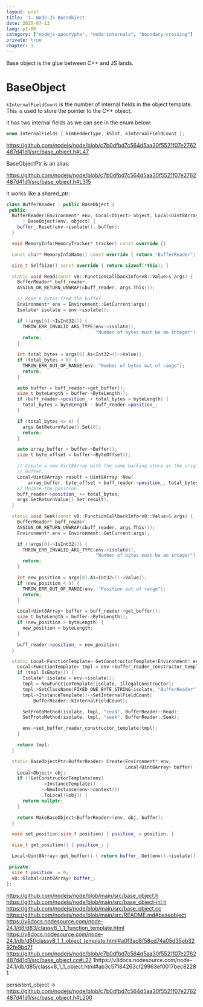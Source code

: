 ```yaml
---
layout: post
title: '1. Node.JS BaseObject'
date: 2025-07-13
lang: pt-BR
category: ["nodejs-apocrypha", "node-internals", "boundary-crossing"]
private: true
chapter: 1
---
```


Base object is the glue between C++ and JS lands.

# BaseObject

`kInternalFieldCount` is the number of internal fields in the object template. This is used to store the pointer to the
C++ object.

it has two internal fields as we can see in the enum below:

```cpp
enum InternalFields { kEmbedderType, kSlot, kInternalFieldCount };
```

https://github.com/nodejs/node/blob/c7b0dfbd7c564d5aa30f5521f07e2762487d41d1/src/base_object.h#L47

BaseObjectPtr is an alias:

https://github.com/nodejs/node/blob/c7b0dfbd7c564d5aa30f5521f07e2762487d41d1/src/base_object.h#L315

it works like a shared_ptr:

```cpp
class BufferReader : public BaseObject {
 public:
  BufferReader(Environment* env, Local<Object> object, Local<Uint8Array> buffer)
      : BaseObject(env, object) {
    buffer_.Reset(env->isolate(), buffer);
  }

  void MemoryInfo(MemoryTracker* tracker) const override {}

  const char* MemoryInfoName() const override { return "BufferReader"; }

  size_t SelfSize() const override { return sizeof(*this); }

  static void Read(const v8::FunctionCallbackInfo<v8::Value>& args) {
    BufferReader* buff_reader;
    ASSIGN_OR_RETURN_UNWRAP(&buff_reader, args.This());

    // Read n bytes from the buffer.
    Environment* env = Environment::GetCurrent(args);
    Isolate* isolate = env->isolate();

    if (!args[0]->IsInt32()) {
      THROW_ERR_INVALID_ARG_TYPE(env->isolate(),
                                 "Number of bytes must be an integer");
      return;
    }

    int total_bytes = args[0].As<Int32>()->Value();
    if (total_bytes < 0) {
      THROW_ERR_OUT_OF_RANGE(env, "Number of bytes out of range");
      return;
    }

    auto buffer = buff_reader->get_buffer();
    size_t byteLength = buffer->ByteLength();
    if (buff_reader->position_ + total_bytes > byteLength) {
      total_bytes = byteLength - buff_reader->position_;
    }

    if (total_bytes <= 0) {
      args.GetReturnValue().Set(0);
      return;
    }

    auto array_buffer = buffer->Buffer();
    size_t byte_offset = buffer->ByteOffset();

    // Create a new Uint8Array with the same backing store as the original
    // buffer.
    Local<Uint8Array> result = Uint8Array::New(
        array_buffer, byte_offset + buff_reader->position_, total_bytes);
    // Update the position.
    buff_reader->position_ += total_bytes;
    args.GetReturnValue().Set(result);
  }

  static void Seek(const v8::FunctionCallbackInfo<v8::Value>& args) {
    BufferReader* buff_reader;
    ASSIGN_OR_RETURN_UNWRAP(&buff_reader, args.This());
    Environment* env = Environment::GetCurrent(args);

    if (!args[0]->IsInt32()) {
      THROW_ERR_INVALID_ARG_TYPE(env->isolate(),
                                 "Number of bytes must be an integer");
      return;
    }

    int new_position = args[0].As<Int32>()->Value();
    if (new_position < 0) {
      THROW_ERR_OUT_OF_RANGE(env, "Position out of range");
      return;
    }

    Local<Uint8Array> buffer = buff_reader->get_buffer();
    size_t byteLength = buffer->ByteLength();
    if (new_position > byteLength) {
      new_position = byteLength;
    }

    buff_reader->position_ = new_position;
  }

  static Local<FunctionTemplate> GetConstructorTemplate(Environment* env) {
    Local<FunctionTemplate> tmpl = env->buffer_reader_constructor_template();
    if (tmpl.IsEmpty()) {
      Isolate* isolate = env->isolate();
      tmpl = NewFunctionTemplate(isolate, IllegalConstructor);
      tmpl->SetClassName(FIXED_ONE_BYTE_STRING(isolate, "BufferReader"));
      tmpl->InstanceTemplate()->SetInternalFieldCount(
          BufferReader::kInternalFieldCount);

      SetProtoMethod(isolate, tmpl, "read", BufferReader::Read);
      SetProtoMethod(isolate, tmpl, "seek", BufferReader::Seek);

      env->set_buffer_reader_constructor_template(tmpl);
    }

    return tmpl;
  }

  static BaseObjectPtr<BufferReader> Create(Environment* env,
                                            Local<Uint8Array> buffer) {
    Local<Object> obj;
    if (!GetConstructorTemplate(env)
             ->InstanceTemplate()
             ->NewInstance(env->context())
             .ToLocal(&obj)) {
      return nullptr;
    }

    return MakeBaseObject<BufferReader>(env, obj, buffer);
  }

  void set_position(size_t position) { position_ = position; }

  size_t get_position() { position_; }

  Local<Uint8Array> get_buffer() { return buffer_.Get(env()->isolate()); }

 private:
  size_t position_ = 0;
  v8::Global<Uint8Array> buffer_;
};
```

https://github.com/nodejs/node/blob/main/src/base_object.h
https://github.com/nodejs/node/blob/main/src/base_object-inl.h
https://github.com/nodejs/node/blob/main/src/base_object.cc
https://github.com/nodejs/node/blob/main/src/README.md#baseobject
https://v8docs.nodesource.com/node-24.1/d8/d83/classv8_1_1_function_template.html
https://v8docs.nodesource.com/node-24.1/db/d5f/classv8_1_1_object_template.html#a0f3ad8f58cd74a05d35eb3292fe9bd7f
https://github.com/nodejs/node/blob/c7b0dfbd7c564d5aa30f5521f07e2762487d41d1/src/base_object.cc#L27
1https://v8docs.nodesource.com/node-24.1/db/d85/classv8_1_1_object.html#ab3c57184263cf29963ef0017bec82281


persistent_object -> https://github.com/nodejs/node/blob/c7b0dfbd7c564d5aa30f5521f07e2762487d41d1/src/base_object.h#L200
